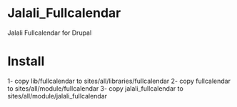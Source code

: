 Jalali_Fullcalendar
===================

Jalali Fullcalendar for Drupal

Install
===================

1- copy lib/fullcalendar to sites/all/libraries/fullcalendar
2- copy fullcalendar to sites/all/module/fullcalendar
3- copy jalali_fullcalendar to sites/all/module/jalali_fullcalendar
